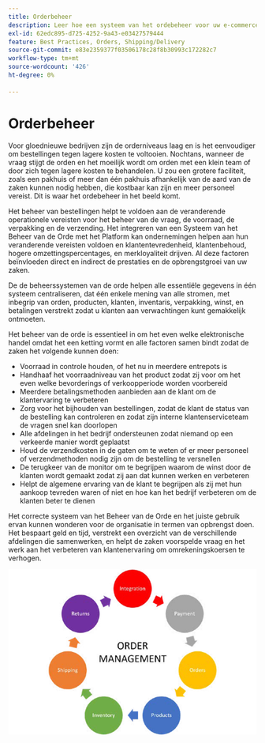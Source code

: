 ```yaml
---
title: Orderbeheer
description: Leer hoe een systeem van het ordebeheer voor uw e-commerce zaken essentieel is.
exl-id: 62edc895-d725-4252-9a43-e03427579444
feature: Best Practices, Orders, Shipping/Delivery
source-git-commit: e83e2359377f03506178c28f8b30993c172282c7
workflow-type: tm+mt
source-wordcount: '426'
ht-degree: 0%

---
```


# Orderbeheer

Voor gloednieuwe bedrijven zijn de orderniveaus laag en is het eenvoudiger om bestellingen tegen lagere kosten te voltooien. Nochtans, wanneer de vraag stijgt de orden en het moeilijk wordt om orden met een klein team of door zich tegen lagere kosten te behandelen. U zou een grotere faciliteit, zoals een pakhuis of meer dan één pakhuis afhankelijk van de aard van de zaken kunnen nodig hebben, die kostbaar kan zijn en meer personeel vereist. Dit is waar het ordebeheer in het beeld komt.

Het beheer van bestellingen helpt te voldoen aan de veranderende operationele vereisten voor het beheer van de vraag, de voorraad, de verpakking en de verzending. Het integreren van een Systeem van het Beheer van de Orde met het Platform kan ondernemingen helpen aan hun veranderende vereisten voldoen en klantentevredenheid, klantenbehoud, hogere omzettingspercentages, en merkloyaliteit drijven. Al deze factoren beïnvloeden direct en indirect de prestaties en de opbrengstgroei van uw zaken.

De de beheerssystemen van de orde helpen alle essentiële gegevens in één systeem centraliseren, dat één enkele mening van alle stromen, met inbegrip van orden, producten, klanten, inventaris, verpakking, winst, en betalingen verstrekt zodat u klanten aan verwachtingen kunt gemakkelijk ontmoeten.

Het beheer van de orde is essentieel in om het even welke elektronische handel omdat het een ketting vormt en alle factoren samen bindt zodat de zaken het volgende kunnen doen:

- Voorraad in controle houden, of het nu in meerdere entrepots is
- Handhaaf het voorraadniveau van het product zodat zij voor om het even welke bevorderings of verkoopperiode worden voorbereid
- Meerdere betalingsmethoden aanbieden aan de klant om de klantervaring te verbeteren
- Zorg voor het bijhouden van bestellingen, zodat de klant de status van de bestelling kan controleren en zodat zijn interne klantenserviceteam de vragen snel kan doorlopen
- Alle afdelingen in het bedrijf ondersteunen zodat niemand op een verkeerde manier wordt geplaatst
- Houd de verzendkosten in de gaten om te weten of er meer personeel of verzendmethoden nodig zijn om de bestelling te versnellen
- De terugkeer van de monitor om te begrijpen waarom de winst door de klanten wordt gemaakt zodat zij aan dat kunnen werken en verbeteren
- Helpt de algemene ervaring van de klant te begrijpen als zij met hun aankoop tevreden waren of niet en hoe kan het bedrijf verbeteren om de klanten beter te dienen

Het correcte systeem van het Beheer van de Orde en het juiste gebruik ervan kunnen wonderen voor de organisatie in termen van opbrengst doen. Het bespaart geld en tijd, verstrekt een overzicht van de verschillende afdelingen die samenwerken, en helpt de zaken voorspelde vraag en het werk aan het verbeteren van klantenervaring om omrekeningskoersen te verhogen.

![Orderbeheerprocesdiagram](../../assets/playbooks/order-management.png)
